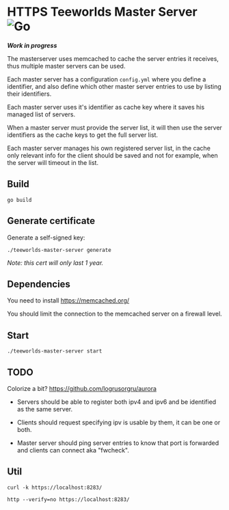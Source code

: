# HTTPS Teeworlds Master Server ![Go](https://github.com/Ryozuki/teeworlds-master-server/workflows/Go/badge.svg)

***Work in progress***

The masterserver uses memcached to cache the server entries it receives, thus multiple master servers can be used.

Each master server has a configuration `config.yml` where you define a identifier, and also define which other master server entries to use by listing their identifiers.

Each master server uses it's identifier as cache key where it saves his managed list of servers.

When a master server must provide the server list, it will then use the server identifiers as the cache keys to get the full server list.

Each master server manages his own registered server list, in the cache only relevant info for the client should be saved and not for example, when the server will timeout in the list.

## Build

`go build`

## Generate certificate

Generate a self-signed key:

`./teeworlds-master-server generate`

*Note: this cert will only last 1 year.*

## Dependencies

You need to install https://memcached.org/

You should limit the connection to the memcached server on a firewall level.

## Start

`./teeworlds-master-server start`

## TODO

Colorize a bit? https://github.com/logrusorgru/aurora

- Servers should be able to register both ipv4 and ipv6 and be identified as the same server.

- Clients should request specifying ipv is usable by them, it can be one or both.

- Master server should ping server entries to know that port is forwarded and clients can connect aka "fwcheck".

## Util

`curl -k https://localhost:8283/`

`http --verify=no https://localhost:8283/`
